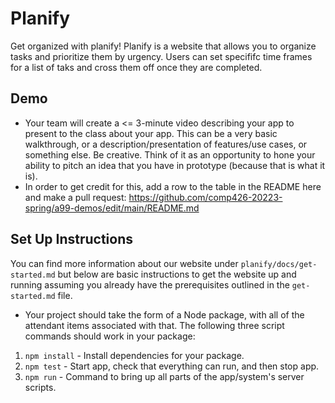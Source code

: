 # Planify
Get organized with planify! Planify is a website that allows you to organize tasks and prioritize them by urgency. Users can set specififc time frames for a list of taks and cross them off once they are completed.

## Demo
- Your team will create a <= 3-minute video describing your app to present to the class about your app.
This can be a very basic walkthrough, or a description/presentation of features/use cases, or something else.
Be creative.
Think of it as an opportunity to hone your ability to pitch an idea that you have in prototype (because that is what it is).
- In order to get credit for this, add a row to the table in the README here and make a pull request: https://github.com/comp426-20223-spring/a99-demos/edit/main/README.md

## Set Up Instructions
You can find more information about our website under `planify/docs/get-started.md` but below are basic instructions to get the website up and running assuming you already have the prerequisites outlined in the `get-started.md` file.
- Your project should take the form of a Node package, with all of the attendant items associated with that.
The following three script commands should work in your package:

1. `npm install` - Install dependencies for your package.
2. `npm test` - Start app, check that everything can run, and then stop app.
3. `npm run` - Command to bring up all parts of the app/system's server scripts.
